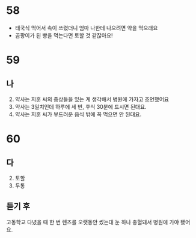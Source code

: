 # 58
* 태국식 먹어서 속이 쓰렸더니 엄마 나한테 나으려면 약을 먹으래요
* 곰팡이가 된 빵을 먹는다면 토할 것 같잖아요!
# 59
## 나
2. 약사는 지훈 씨의 증상들을 있는 게 생각해서 병원에 가자고 조언했어요
4. 약사는 3일치인데 하루에 세 번, 후식 30분에 드시면 된대요. 
5. 약사는 지훈 씨가 부드러운 음식 밖에 꼭 먹으면 안 된대요.
# 60
## 다
2. 토할
3. 두통
## 듣기 후
고동학교 다녔을 때 한 번 렌즈를 오랫동안 썼는대 눈 하나 충혈돼서 병원에 가야 됐어요. 